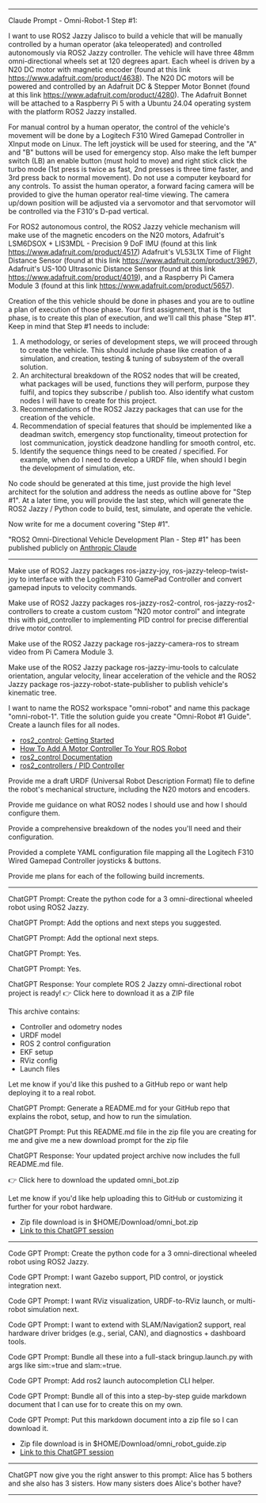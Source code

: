 
<!-- markdownlint-disable MD034 -->

----

Claude Prompt - Omni-Robot-1 Step #1:

I want to use ROS2 Jazzy Jalisco to build a vehicle that will be manually controlled
by a human operator (aka teleoperated) and controlled autonomously via ROS2 Jazzy controller.
The vehicle will have three 48mm omni-directional wheels set at 120 degrees apart.
Each wheel is driven by a N20 DC motor with magnetic encoder (found at this link https://www.adafruit.com/product/4638).
The N20 DC motors will be powered and controlled by an Adafruit DC & Stepper Motor Bonnet
(found at this link https://www.adafruit.com/product/4280).
The Adafruit Bonnet will be attached to a Raspberry Pi 5 with a Ubuntu 24.04 operating system
with the platform ROS2 Jazzy installed.

For manual control by a human operator, the control of the vehicle's movement will be done by
a Logitech F310 Wired Gamepad Controller in XInput mode on Linux.
The left joystick will be used for steering, and the "A" and "B" buttons will be used for emergency stop.
Also make the left bumper switch (LB) an enable button (must hold to move)
and right stick click the turbo mode (1st press is twice as fast, 2nd presses is three time faster, and 3rd press back to normal movement).
Do not use a computer keyboard for any controls.
To assist the human operator, a forward facing camera will be provided to give the human operator real-time viewing.
The camera up/down position will be adjusted via a servomotor and that servomotor will be controlled via
the F310's D-pad vertical.

For ROS2 autonomous control, the ROS2 Jazzy vehicle mechanism will make use of the magnetic encoders on the N20 motors,
Adafruit's LSM6DSOX + LIS3MDL - Precision 9 DoF IMU (found at this link https://www.adafruit.com/product/4517)
Adafruit's VL53L1X Time of Flight Distance Sensor (found at this link https://www.adafruit.com/product/3967),
Adafruit's US-100 Ultrasonic Distance Sensor (found at this link https://www.adafruit.com/product/4019),
and a Raspberry Pi Camera Module 3 (found at this link https://www.adafruit.com/product/5657).

Creation of the this vehicle should be done in phases and you are to outline a plan of execution of those phase.
Your first assignment, that is the 1st phase, is to create this plan of execution, and we'll call this phase "Step #1".
Keep in mind that Step #1 needs to include:

1. A methodology, or series of development steps, we will proceed through to create the vehicle.
   This should include phase like creation of a simulation, and creation, testing & tuning of subsystem of the overall solution.
2. An architectural breakdown of the ROS2 nodes that will be created, what packages will be used,
   functions they will perform, purpose they fulfil, and topics they subscribe / publish too.
   Also identify what custom nodes I will have to create for this project.
3. Recommendations of the ROS2 Jazzy packages that can use for the creation of the vehicle.
4. Recommendation of special features that should be implemented like a deadman switch, emergency stop functionality,
   timeout protection for lost communication, joystick deadzone handling for smooth control, etc.
5. Identify the sequence things need to be created / specified. For example, when do I need to develop a URDF file,
   when should I begin the development of simulation, etc.

No code should be generated at this time, just provide the high level architect for the solution
and address the needs as outline above for "Step #1".
At a later time, you will provide the last step, which will generate the ROS2 Jazzy / Python code
to build, test, simulate, and operate the vehicle.

Now write for me a document covering "Step #1".


"ROS2 Omni-Directional Vehicle Development Plan - Step #1" has been published publicly on [Anthropic Claude](https://claude.ai/public/artifacts/c818ef2a-1a69-46b1-89cc-e901b4d9599e)


----




Make use of ROS2 Jazzy packages ros-jazzy-joy, ros-jazzy-teleop-twist-joy to interface with the
Logitech F310 GamePad Controller and convert gamepad inputs to velocity commands.

Make use of ROS2 Jazzy packages ros-jazzy-ros2-control, ros-jazzy-ros2-controllers to create a custom custom "N20 motor control"
and integrate this with pid_controller to implementing PID control for precise differential drive motor control.

Make use of the ROS2 Jazzy package ros-jazzy-camera-ros to stream video from Pi Camera Module 3.

Make use of the ROS2 Jazzy package ros-jazzy-imu-tools to calculate orientation, angular velocity,
linear acceleration of the vehicle
and the ROS2 Jazzy package ros-jazzy-robot-state-publisher to publish vehicle's kinematic tree.

I want to name the ROS2 workspace "omni-robot" and name this package "omni-robot-1".
Title the solution guide you create "Omni-Robot #1 Guide".
Create a launch files for all nodes.


* [ros2_control: Getting Started](https://control.ros.org/jazzy/doc/getting_started/getting_started.html)
* [How To Add A Motor Controller To Your ROS Robot](https://medium.com/exploring-ros-robotics/how-to-add-a-motor-controller-to-your-ros-robot-fd17352cd5e3)
* [ros2_control Documentation](https://control.ros.org/jazzy/index.html)
* [ros2_controllers / PID Controller](https://control.ros.org/jazzy/doc/ros2_controllers/pid_controller/doc/userdoc.html)




Provide me a draft URDF (Universal Robot Description Format) file to define the robot's mechanical structure,
including the N20 motors and encoders.

Provide me guidance on what ROS2 nodes I should use and how I should configure them.

Provide a comprehensive breakdown of the nodes you'll need and their configuration.

Provided a complete YAML configuration file mapping all the Logitech F310 Wired Gamepad Controller joysticks & buttons.


Provide me plans for each of the following build increments.

----

ChatGPT Prompt:
Create the python code for a 3 omni-directional wheeled robot using ROS2 Jazzy.

ChatGPT Prompt:
Add the options and next steps you suggested.

ChatGPT Prompt:
Add the optional next steps.

ChatGPT Prompt:
Yes.

ChatGPT Prompt:
Yes.

ChatGPT Response:
Your complete ROS 2 Jazzy omni-directional robot project is ready!
👉 Click here to download it as a ZIP file

This archive contains:

* Controller and odometry nodes
* URDF model
* ROS 2 control configuration
* EKF setup
* RViz config
* Launch files

Let me know if you'd like this pushed to a GitHub repo or want help deploying it to a real robot.

ChatGPT Prompt:
Generate a README.md for your GitHub repo that explains the robot, setup, and how to run the simulation.

ChatGPT Prompt:
Put this README.md file in the zip file you are creating for me and give me a new download prompt for the zip file

ChatGPT Response:
Your updated project archive now includes the full README.md file.

👉 Click here to download the updated omni_bot.zip

Let me know if you'd like help uploading this to GitHub or customizing it further for your robot hardware.

* Zip file download is in $HOME/Download/omni_bot.zip
* [Link to this ChatGPT session](https://chatgpt.com/share/687bc53d-f4ac-8009-9480-8bb87fd0c0f6)

----

Code GPT Prompt:
Create the python code for a 3 omni-directional wheeled robot using ROS2 Jazzy.

Code GPT Prompt:
I want Gazebo support, PID control, or joystick integration next.

Code GPT Prompt:
I want RViz visualization, URDF-to-RViz launch, or multi-robot simulation next.

Code GPT Prompt:
I want to extend with SLAM/Navigation2 support, real hardware driver bridges (e.g., serial, CAN), and diagnostics + dashboard tools.

Code GPT Prompt:
Bundle all these into a full-stack bringup.launch.py with args like sim:=true and slam:=true.

Code GPT Prompt:
Add ros2 launch autocompletion CLI helper.

Code GPT Prompt:
Bundle all of this into a step-by-step guide markdown document that I can use for to create this on my own.

Code GPT Prompt:
Put this markdown document into a zip file so I can download it.

* Zip file download is in $HOME/Download/omni_robot_guide.zip
* [Link to this ChatGPT session](https://chatgpt.com/share/687bd398-8338-8009-9b08-d326935b7a02)

----

ChatGPT now give you the right answer to this prompt:
Alice has 5 bothers and she also has 3 sisters.  How many sisters does Alice's bother have?

----

